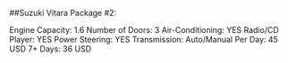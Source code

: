 ##Suzuki Vitara Package #2:

Engine Capacity: 1.6
Number of Doors: 3
Air-Conditioning: YES
Radio/CD Player: YES
Power Steering: YES
Transmission: Auto/Manual
Per Day: 45 USD
7+ Days: 36 USD
